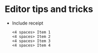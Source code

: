 # Editor tips and tricks
- Include receipt
  ```
  <4 spaces> Item 1
  <4 spaces> Item 2
  <4 spaces> Item 3
  <4 spaces> Item 4
